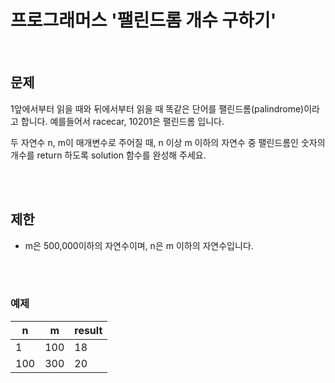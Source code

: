 # 프로그래머스 '팰린드롬 개수 구하기'

<br>

## 문제
1앞에서부터 읽을 때와 뒤에서부터 읽을 때 똑같은 단어를 팰린드롬(palindrome)이라고 합니다. 예를들어서 racecar, 10201은 팰린드롬 입니다.

두 자연수 n, m이 매개변수로 주어질 때, n 이상 m 이하의 자연수 중 팰린드롬인 숫자의 개수를 return 하도록 solution 함수를 완성해 주세요.

<br><br>

## 제한
- m은 500,000이하의 자연수이며, n은 m 이하의 자연수입니다.

<br><br>
### 예제
|n| m   | result |
|---|-----|-----|
| 1 | 100 | 18     |
| 100 | 300   | 20     |
